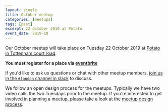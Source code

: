 ```yaml
---
layout: single
title: October meetup
categories: [meetups]
tags: [past]
excerpt: 22 October 2019 at Potato
event_date: 2019-10
---
```


Our October meetup will take place on Tuesday 22 October 2019 at [Potato in Tottenham court road](/venues/potato).

**You must register for a place via [eventbrite](https://www.eventbrite.co.uk/e/liberating-structures-london-october-2019-tickets-75296440681)**

If you'd like to ask us questions or chat with other meetup members, [join us in the `#london` channel in slack](/slack) to discuss.

We follow an open design process for the meetups. Typically we have two video calls the two Tuesdays prior to the meetup. If you're interested to get involved in planning a meetup, please take a look at the [meetup design process](/meetup-design-process).
